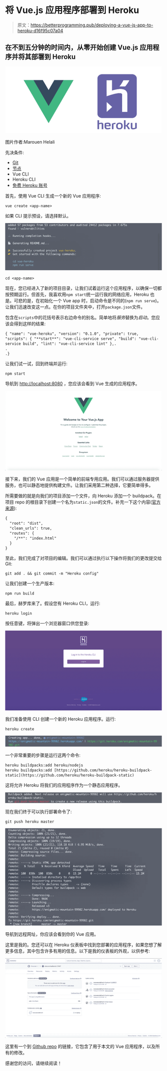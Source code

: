 # 将 Vue.js 应用程序部署到 Heroku

> 原文：<https://betterprogramming.pub/deploying-a-vue-js-app-to-heroku-d16f95c07a04>

## 在不到五分钟的时间内，从零开始创建 Vue.js 应用程序并将其部署到 Heroku

![](img/89fff399ee4f547444511e660d867e0a.png)

图片作者:Marouen Helali

先决条件:

*   [Git](https://git-scm.com/book/en/v2/Getting-Started-Installing-Git)
*   [节点](https://nodejs.org/en/)
*   Vue CLI
*   Heroku CLI
*   [免费 Heroku 账号](https://signup.heroku.com/login)

首先，使用 Vue CLI 生成一个新的 Vue 应用程序:

```
vue create <app-name>
```

如果 CLI 提示预设，请选择默认。

![](img/414357f9d097bece54556d51052582ff.png)

```
cd <app-name>
```

现在，您已经进入了新的项目目录，让我们试着运行这个应用程序，以确保一切都按预期运行。但首先，我喜欢用`npm start`统一运行我的网络应用，Heroku 也是。可悲的是，在初始化一个 Vue app 时，启动命令是不同的(`npm run serve`)。让我们迅速改变这一点。在你的项目文件夹中，打开`package.json`文件。

包含在`scripts`中的花括号表示右边命令的别名。简单地将*服务*替换为*启动*。您应该会得到这样的结果:

```
{ "name": "vue-heroku", "version": "0.1.0", "private": true, "scripts": { "**start**": "vue-cli-service serve", "build": "vue-cli-service build", "lint": "vue-cli-service lint" },.
.
.}
```

让我们试一试，回到终端并运行:

```
npm start
```

导航到 [http://localhost:8080](http://localhost:8080/) ，您应该会看到 Vue 生成的应用程序。

![](img/e113584d5e754de875468f2867bf31a0.png)

接下来，我们的 Vue 应用是一个简单的前端专用应用。我们可以通过服务器提供服务，也可以静态地提供构建文件。让我们采用第二种选择，它要简单得多。

所需要做的就是向我们的项目添加一个文件，向 Heroku 添加一个 buildpack。在项目 repo 的根目录下创建一个名为`static.json`的文件。补充一下这个内容([官方来源](https://cli.vuejs.org/guide/deployment.html#heroku)):

```
{
  "root": "dist",
  "clean_urls": true,
  "routes": {
    "/**": "index.html"
  }
}
```

至此，我们完成了对项目的编辑。我们可以通过执行以下操作将我们的更改提交给 Git:

```
git add . && git commit -m "Heroku config"
```

让我们创建一个生产版本:

```
npm run build
```

最后，赫罗库来了。假设您有 Heroku CLI，运行:

```
heroku login
```

按任意键，将弹出一个浏览器窗口供您登录:

![](img/ad052b9dd9a5f87959787b40ecb0a94e.png)

我们准备使用 CLI 创建一个新的 Heroku 应用程序。运行:

```
heroku create
```

![](img/1c52d0dd248c69475d15b4877385d7fc.png)

一个非常重要的步骤是运行这两个命令:

```
heroku buildpacks:add heroku/nodejs
heroku buildpacks:add [https://github.com/heroku/heroku-buildpack-static](https://github.com/heroku/heroku-buildpack-static)
```

这将允许 Heroku 将我们的应用程序作为一个静态应用程序。

![](img/15907c48b25488c7427f67f7790c5601.png)

现在我们终于可以执行部署命令了:

```
git push heroku master
```

![](img/abee30e3e26a4947680342b0c45df5cb.png)

导航到远程网址，你应该会看到你的 Vue 应用。

这里是我的。您还可以在 Heroku 仪表板中找到您部署的应用程序，如果您想了解更多信息，其中包含许多有用的信息。以下是我的仪表板的外观，以供参考:

![](img/59b1ec2388b9ad5796596b2239becee6.png)

这里有一个到 [Github repo](https://github.com/Marwan01/vue-heroku) 的链接，它包含了用于本文的 Vue 应用程序，以及所有的修改。

感谢您的访问，请继续阅读！